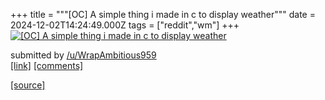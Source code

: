 +++
title = """[OC] A simple thing i made in c to display weather"""
date = 2024-12-02T14:24:49.000Z
tags = ["reddit","wm"]
+++
[![[OC] A simple thing i made in c to display weather ](https://preview.redd.it/5ff5rrx13g4e1.png?width=640&crop=smart&auto=webp&s=c75d53732500b014991e9bdd8800c1494a725128 "[OC] A simple thing i made in c to display weather ")](https://www.reddit.com/r/unixporn/comments/1h4w3go/oc_a_simple_thing_i_made_in_c_to_display_weather/)

submitted by [/u/WrapAmbitious959](https://www.reddit.com/user/WrapAmbitious959)  
[\[link\]](https://i.redd.it/5ff5rrx13g4e1.png) [\[comments\]](https://www.reddit.com/r/unixporn/comments/1h4w3go/oc_a_simple_thing_i_made_in_c_to_display_weather/)

[[source]](https://www.reddit.com/r/unixporn/comments/1h4w3go/oc_a_simple_thing_i_made_in_c_to_display_weather/)
